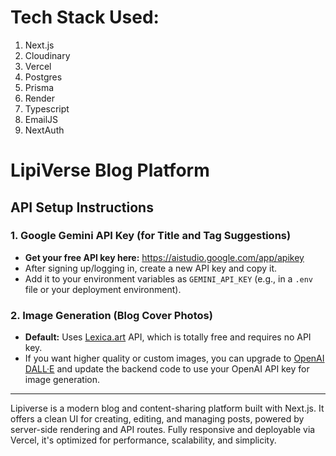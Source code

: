 # Tech Stack Used:
1. Next.js
2. Cloudinary
3. Vercel
4. Postgres
5. Prisma
6. Render
7. Typescript
8. EmailJS
9. NextAuth

# LipiVerse Blog Platform

## API Setup Instructions

### 1. Google Gemini API Key (for Title and Tag Suggestions)
- **Get your free API key here:** https://aistudio.google.com/app/apikey
- After signing up/logging in, create a new API key and copy it.
- Add it to your environment variables as `GEMINI_API_KEY` (e.g., in a `.env` file or your deployment environment).

### 2. Image Generation (Blog Cover Photos)
- **Default:** Uses [Lexica.art](https://lexica.art/) API, which is totally free and requires no API key.
- If you want higher quality or custom images, you can upgrade to [OpenAI DALL·E](https://platform.openai.com/docs/guides/images) and update the backend code to use your OpenAI API key for image generation.

---

Lipiverse is a modern blog and content-sharing platform built with Next.js. It offers a clean UI for creating, editing, and managing posts, powered by server-side rendering and API routes. Fully responsive and deployable via Vercel, it's optimized for performance, scalability, and simplicity.
